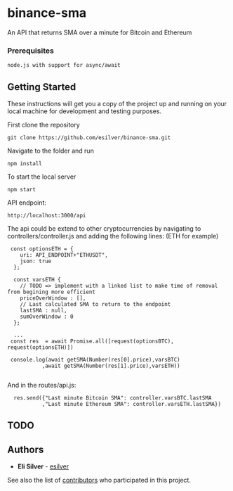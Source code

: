 # binance-sma

An API that returns SMA over a minute for Bitcoin and Ethereum


### Prerequisites

```
node.js with support for async/await
```

## Getting Started

These instructions will get you a copy of the project up and running on your local machine for development and testing purposes. 

First clone the repository 
```
git clone https://github.com/esilver/binance-sma.git
```

Navigate to the folder and run 
```
npm install
```

To start the local server
```
npm start
```

API endpoint: 
```
http://localhost:3000/api
```

The api could be extend to other cryptocurrencies by navigating to controllers/controller.js and adding the following lines: (ETH for example)

```
 const optionsETH = {
    uri: API_ENDPOINT+"ETHUSDT",
    json: true 
  };

  const varsETH {
    // TODO => implement with a linked list to make time of removal from begining more efficient
    priceOverWindow : [],
    // Last calculated SMA to return to the endpoint
    lastSMA : null,
    sumOverWindow : 0
  };
  
  ...
 const res  = await Promise.all([request(optionsBTC), request(optionsETH)])

 console.log(await getSMA(Number(res[0].price),varsBTC)
           ,await getSMA(Number(res[1].price),varsETH))
  
  ```
  
  And in the routes/api.js:
  
```
  res.send({"Last minute Bitcoin SMA": controller.varsBTC.lastSMA
           ,"Last minute Ethereum SMA": controller.varsETH.lastSMA})
 ```
  

## TODO





## Authors

* **Eli Silver** - [esilver](https://github.com/esilver)

See also the list of [contributors](https://github.com/your/project/contributors) who participated in this project.


